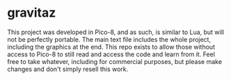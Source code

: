 # gravitaz

This project was developed in Pico-8, and as such, is similar to Lua, but will not be perfectly portable. The main text file includes the whole project, including the graphics at the end. This repo exists to allow those without access to Pico-8 to still read and access the code and learn from it. Feel free to take whatever, including for commercial purposes, but please make changes and don't simply resell this work.
